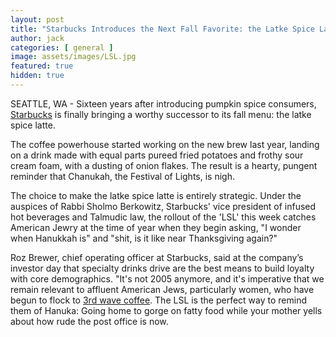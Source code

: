 ```yaml
---
layout: post
title: "Starbucks Introduces the Next Fall Favorite: the Latke Spice Latte"
author: jack
categories: [ general ]
image: assets/images/LSL.jpg
featured: true
hidden: true
---
```


SEATTLE, WA - Sixteen years after introducing pumpkin spice consumers, [Starbucks](https://finance.yahoo.com/quote/SBUX) is finally bringing a worthy successor to its fall menu: the latke spice latte. 

The coffee powerhouse started working on the new brew last year, landing on a drink made with equal parts pureed fried potatoes and frothy sour cream foam, with a dusting of onion flakes. The result is a hearty, pungent reminder that Chanukah, the Festival of Lights, is nigh.

The choice to make the latke spice latte is entirely strategic. Under the auspices of Rabbi Sholmo Berkowitz, Starbucks' vice president of infused hot beverages and Talmudic law, the rollout of the 'LSL' this week catches American Jewry at the time of year when they begin asking, "I wonder when Hanukkah is" and "shit, is it like near Thanksgiving again?"

Roz Brewer, chief operating officer at Starbucks, said at the company’s investor day that specialty drinks drive are the best means to build loyalty with core demographics. "It's not 2005 anymore, and it's imperative that we remain relevant to affluent American Jews, particularly women, who have begun to flock to [3rd wave coffee](https://www.boredroomnews.com/general/labor/2019/10/15/starbucks-reserve.html). The LSL is the perfect way to remind them of Hanuka: Going home to gorge on fatty food while your mother yells about how rude the post office is now.